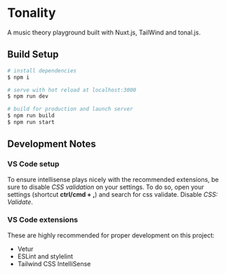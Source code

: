 # Tonality

A music theory playground built with Nuxt.js, TailWind and tonal.js.

## Build Setup

``` bash
# install dependencies
$ npm i

# serve with hot reload at localhost:3000
$ npm run dev

# build for production and launch server
$ npm run build
$ npm run start
```

## Development Notes

### VS Code setup

To ensure intellisense plays nicely with the recommended extensions, be sure to disable *CSS validation* on your settings.
To do so, open your settings (shortcut **ctrl/cmd + ,**) and search for css validate. Disable _CSS: Validate_.

### VS Code extensions

These are highly recommended for proper development on this project:

* Vetur
* ESLint and stylelint
* Tailwind CSS IntelliSense
